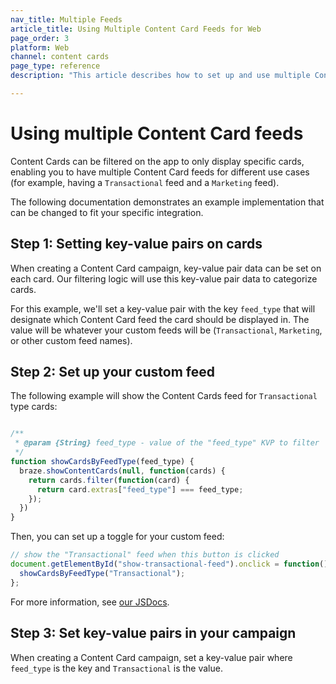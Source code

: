 ```yaml
---
nav_title: Multiple Feeds
article_title: Using Multiple Content Card Feeds for Web
page_order: 3
platform: Web
channel: content cards
page_type: reference
description: "This article describes how to set up and use multiple Content Card feeds in your web application."

---
```


# Using multiple Content Card feeds

Content Cards can be filtered on the app to only display specific cards, enabling you to have multiple Content Card feeds for different use cases (for example, having a `Transactional` feed and a `Marketing` feed).

The following documentation demonstrates an example implementation that can be changed to fit your specific integration.

## Step 1: Setting key-value pairs on cards

When creating a Content Card campaign, key-value pair data can be set on each card. Our filtering logic will use this key-value pair data to categorize cards.

For this example, we'll set a key-value pair with the key `feed_type` that will designate which Content Card feed the card should be displayed in. The value will be whatever your custom feeds will be (`Transactional`, `Marketing`, or other custom feed names).

## Step 2: Set up your custom feed

The following example will show the Content Cards feed for `Transactional` type cards:

```javascript

/**
 * @param {String} feed_type - value of the "feed_type" KVP to filter
 */
function showCardsByFeedType(feed_type) {
  braze.showContentCards(null, function(cards) {
    return cards.filter(function(card) {
      return card.extras["feed_type"] === feed_type;
    });
  })
}
```

Then, you can set up a toggle for your custom feed:

```javascript
// show the "Transactional" feed when this button is clicked
document.getElementById("show-transactional-feed").onclick = function() {
  showCardsByFeedType("Transactional"); 
};
```

For more information, see [our JSDocs](https://js.appboycdn.com/web-sdk/latest/doc/module-display.html#.showContentCards).

## Step 3: Set key-value pairs in your campaign

When creating a Content Card campaign, set a key-value pair where `feed_type` is the key and `Transactional` is the value.
